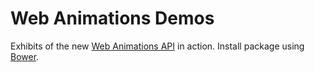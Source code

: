 Web Animations Demos
====================

Exhibits of the new [Web Animations API](http://dev.w3.org/fxtf/web-animations/) in action.
Install package using [Bower](http://bower.io/).